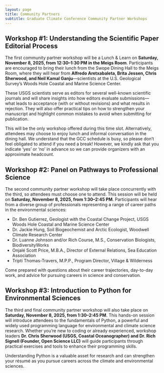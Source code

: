 ```yaml
---
layout: page
title: Community Partners
subtitle: Graduate Climate Conference Community Partner Workshops
---
```


## Workshop #1: Understanding the Scientific Paper Editorial Process
The first community partner workshop will be a Lunch & Learn on __Saturday, November 8, 2025, from 12:30–1:30 PM in the Meigs Room__. Participants are encouraged to bring their lunch from the Swope Dining Hall to the Meigs Room, where they will hear from __Alfredo Aretxabaleta, Brita Jessen, Chris Sherwood, and Neil Kamal Ganju__—scientists at the U.S. Geological Survey’s Woods Hole Coastal and Marine Science Center.

These USGS scientists serve as editors for several well-known scientific journals and will share insights into how editors evaluate submissions—what leads to acceptance (with or without revisions) and what results in rejection. They will also offer practical tips on how to strengthen your manuscript and highlight common mistakes to avoid when submitting for publication.

This will be the only workshop offered during this time slot. Alternatively, attendees may choose to enjoy lunch and informal conversation in the dining hall. We understand that the GCC schedule is busy, so please don’t feel obligated to attend if you need a break! However, we kindly ask that you indicate ‘yes’ or ‘no’ in advance so we can provide organizers with an approximate headcount.

## Workshop #2: Panel on Pathways to Professional Science
The second community partner workshop will take place concurrently with the third, so attendees must choose one to attend. This session will be held on __Saturday, November 8, 2025, from 1:30–2:45 PM__. Participants will hear from a diverse group of professionals representing a range of career paths in the environmental sciences:
- Dr. Ben Gutierrez, Geologist with the Coastal Change Project, USGS Woods Hole Coastal and Marine Science Center
- Dr. Jackie Hung, Soil Biogeochemist and Arctic Ecologist, Woodwell Climate Research Center
- Dr. Luanne Johnson and/or Rich Course, M.S., Conservation Biologists, BiodiversityWorks
- Onjalé Scott Price, M.B.A., Director of External Relations, Sea Education Association
- Tripti Thomas-Travers, M.P.P., Program Director, Village & Wilderness

Come prepared with questions about their career trajectories, day-to-day work, and advice for pursuing careers in science and conservation.

## Workshop #3: Introduction to Python for Environmental Sciences
The third and final community partner workshop will also take place on __Saturday, November 8, 2025, from 1:30–2:45 PM__. This hands-on session will introduce attendees to the fundamentals of Python, a powerful and widely used programming language for environmental and climate science research. Whether you’re new to coding or already experienced, workshop leaders __Dr. Chris Sherwood (USGS, Coastal Oceanographer) and Dr. Rich Signell (Founder, Open Science LLC)__ will guide participants through practical exercises and tools to enhance their programming skills.

Understanding Python is a valuable asset for research and can strengthen your résumé as you pursue careers across the climate and environmental sciences.
